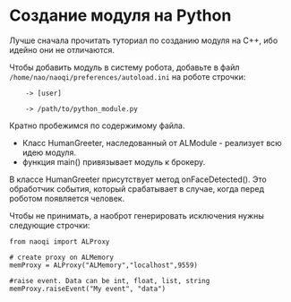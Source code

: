 # Создание модуля на Python

Лучше сначала прочитать туториал по созданию модуля на C++, ибо идейно они не отличаются. 

Чтобы добавить модуль в систему робота, добавьте в файл `/home/nao/naoqi/preferences/autoload.ini` на роботе строчки:

        -> [user]
    
        -> /path/to/python_module.py

Кратно пробежимся по содержимому файла. 

- Класс HumanGreeter, наследованный от ALModule - реализует всю идею модуля. 
- функция main() привязывает модуль к брокеру.

В классе HumanGreeter присутствует метод onFaceDetected(). Это обработчик события, который срабатывает в случае, когда перед роботом появляется человек. 

Чтобы не принимать, а наоброт генерировать исключения нужны следующие строчки:

```
from naoqi import ALProxy

# create proxy on ALMemory
memProxy = ALProxy("ALMemory","localhost",9559)

#raise event. Data can be int, float, list, string
memProxy.raiseEvent("My event", "data")
```
